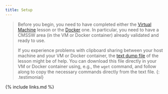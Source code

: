 ```yaml
---
title: Setup
---
```

> Before you begin, you need to have completed either the [Virtual Machine](https://cms-opendata-workshop.github.io/workshop2021-lesson-virtualmachine/) lesson or the [Docker](https://cms-opendata-workshop.github.io/workshop2021-lesson-docker) one.  In particular, you need to have a CMSSW area (in the VM or Docker container) already validated and ready to use.
>
> If you experience problems with clipboard sharing between your host machine and your VM or Docker container, the [text dump file](../files/lessonDump.txt) of the lesson might be of help. You can download this file directly in your VM or Docker container using, e.g., the `wget` command, and follow along to copy the necessary commands directly from the text file.
{: .testimonial}


{% include links.md %}

